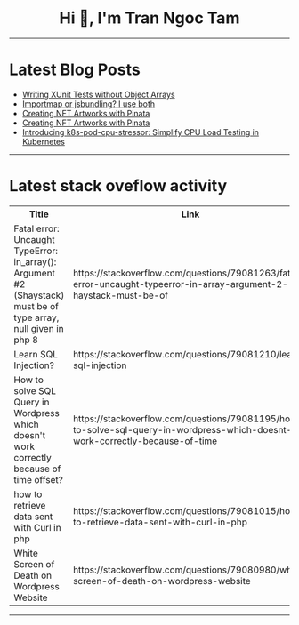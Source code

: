 <h1 align="center">Hi 👋, I'm Tran Ngoc Tam</h1>

---

# Latest Blog Posts 
<!-- BLOG-POST-LIST:START -->
- [Writing XUnit Tests without Object Arrays](https://dev.to/xceed/writing-xunit-tests-without-object-arrays-clean-and-scalable-test-data-jk)
- [Importmap or jsbundling? I use both](https://dev.to/chloerei/importmap-or-jsbundling-i-use-both-47pd)
- [Creating NFT Artworks with Pinata](https://dev.to/coderralph/creating-nft-artworks-with-pinata-4c9k)
- [Creating NFT Artworks with Pinata](https://dev.to/coderralph/creating-nft-artworks-with-pinata-26d1)
- [Introducing k8s-pod-cpu-stressor: Simplify CPU Load Testing in Kubernetes](https://dev.to/narmidm/introducing-k8s-pod-cpu-stressor-simplify-cpu-load-testing-in-kubernetes-1629)
<!-- BLOG-POST-LIST:END -->

---

# Latest stack oveflow activity
<table>
  <tr><th>Title</th><th>Link</th></tr>
  <!-- STACKOVERFLOW:START --><tr><td>Fatal error: Uncaught TypeError: in_array&lpar;&rpar;: Argument #2 &lpar;$haystack&rpar; must be of type array, null given in php 8</td><td>https://stackoverflow.com/questions/79081263/fatal-error-uncaught-typeerror-in-array-argument-2-haystack-must-be-of</td></tr><tr><td>Learn SQL Injection?</td><td>https://stackoverflow.com/questions/79081210/learn-sql-injection</td></tr><tr><td>How to solve SQL Query in Wordpress which doesn&#39;t work correctly because of time offset?</td><td>https://stackoverflow.com/questions/79081195/how-to-solve-sql-query-in-wordpress-which-doesnt-work-correctly-because-of-time</td></tr><tr><td>how to retrieve data sent with Curl in php</td><td>https://stackoverflow.com/questions/79081015/how-to-retrieve-data-sent-with-curl-in-php</td></tr><tr><td>White Screen of Death on Wordpress Website</td><td>https://stackoverflow.com/questions/79080980/white-screen-of-death-on-wordpress-website</td></tr><!-- STACKOVERFLOW:END -->
</table>

---


